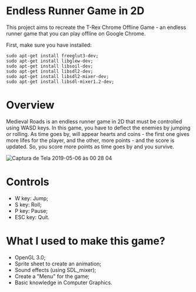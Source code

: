 # Endless Runner Game in 2D
This project aims to recreate the T-Rex Chrome Offline Game - an endless runner game that you can play offline on Google Chrome.

First, make sure you have installed:
```
sudo apt-get install freeglut3-dev;
sudo apt-get install libglew-dev;
sudo apt-get install libsoil-dev;
sudo apt-get install libsdl2-dev;
sudo apt-get install libsdl2-mixer-dev;
sudo apt-get install libsdl-mixer1.2-dev;
```

# Overview
Medieval Roads is an endless runner game in 2D that must be controlled using WASD keys. In this game, you have to deflect the enemies by jumping or rolling. As time goes by, will appear hearts and coins - the first one gives more lifes for the player, and the other, more points - and the score is updated. So, you score more points as time goes by and you survive.

![Captura de Tela 2019-05-06 às 00 28 04](https://user-images.githubusercontent.com/49728258/57205568-e1c36500-6f95-11e9-9d2e-85952ba7bebb.png)

# Controls

- W key: Jump;
- S key: Roll;
- P key: Pause;
- ESC key: Quit.

# What I used to make this game?

- OpenGL 3.0;
- Sprite sheet to create an animation;
- Sound effects (using SDL_mixer);
- Create a "Menu" for the game;
- Basic knowledge in Computer Graphics.

